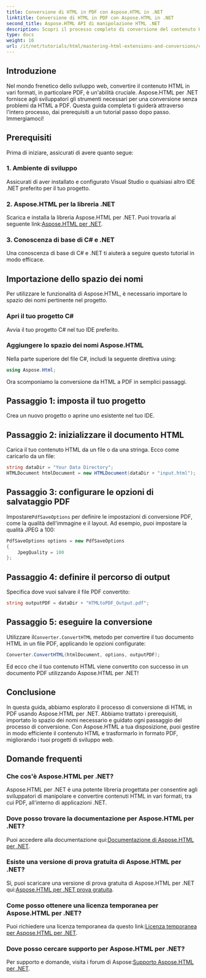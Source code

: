 ```yaml
---
title: Conversione di HTML in PDF con Aspose.HTML in .NET
linktitle: Conversione di HTML in PDF con Aspose.HTML in .NET
second_title: Aspose.HTML API di manipolazione HTML .NET
description: Scopri il processo completo di conversione del contenuto HTML in PDF utilizzando la potente libreria Aspose.HTML per .NET. Questa guida fornisce agli sviluppatori informazioni chiare.
type: docs
weight: 10
url: /it/net/tutorials/html/mastering-html-extensions-and-conversions/converting-html-to-pdf/
---
```

## Introduzione

Nel mondo frenetico dello sviluppo web, convertire il contenuto HTML in vari formati, in particolare PDF, è un'abilità cruciale. Aspose.HTML per .NET fornisce agli sviluppatori gli strumenti necessari per una conversione senza problemi da HTML a PDF. Questa guida completa ti guiderà attraverso l'intero processo, dai prerequisiti a un tutorial passo dopo passo. Immergiamoci!

## Prerequisiti

Prima di iniziare, assicurati di avere quanto segue:

### 1. Ambiente di sviluppo
Assicurati di aver installato e configurato Visual Studio o qualsiasi altro IDE .NET preferito per il tuo progetto.

### 2. Aspose.HTML per la libreria .NET
 Scarica e installa la libreria Aspose.HTML per .NET. Puoi trovarla al seguente link:[Aspose.HTML per .NET](https://releases.aspose.com/html/net/).

### 3. Conoscenza di base di C# e .NET
Una conoscenza di base di C# e .NET ti aiuterà a seguire questo tutorial in modo efficace.

## Importazione dello spazio dei nomi

Per utilizzare le funzionalità di Aspose.HTML, è necessario importare lo spazio dei nomi pertinente nel progetto.

### Apri il tuo progetto C#
Avvia il tuo progetto C# nel tuo IDE preferito.

### Aggiungere lo spazio dei nomi Aspose.HTML
Nella parte superiore del file C#, includi la seguente direttiva using:

```csharp
using Aspose.Html;
```

Ora scomponiamo la conversione da HTML a PDF in semplici passaggi.

## Passaggio 1: imposta il tuo progetto
Crea un nuovo progetto o aprine uno esistente nel tuo IDE.

## Passaggio 2: inizializzare il documento HTML
Carica il tuo contenuto HTML da un file o da una stringa. Ecco come caricarlo da un file:

```csharp
string dataDir = "Your Data Directory";
HTMLDocument htmlDocument = new HTMLDocument(dataDir + "input.html");
```

## Passaggio 3: configurare le opzioni di salvataggio PDF
 Impostare`PdfSaveOptions` per definire le impostazioni di conversione PDF, come la qualità dell'immagine e il layout. Ad esempio, puoi impostare la qualità JPEG a 100:

```csharp
PdfSaveOptions options = new PdfSaveOptions
{
    JpegQuality = 100
};
```

## Passaggio 4: definire il percorso di output
Specifica dove vuoi salvare il file PDF convertito:

```csharp
string outputPDF = dataDir + "HTMLtoPDF_Output.pdf";
```

## Passaggio 5: eseguire la conversione
 Utilizzare il`Converter.ConvertHTML` metodo per convertire il tuo documento HTML in un file PDF, applicando le opzioni configurate:

```csharp
Converter.ConvertHTML(htmlDocument, options, outputPDF);
```

Ed ecco che il tuo contenuto HTML viene convertito con successo in un documento PDF utilizzando Aspose.HTML per .NET!

## Conclusione

In questa guida, abbiamo esplorato il processo di conversione di HTML in PDF usando Aspose.HTML per .NET. Abbiamo trattato i prerequisiti, importato lo spazio dei nomi necessario e guidato ogni passaggio del processo di conversione. Con Aspose.HTML a tua disposizione, puoi gestire in modo efficiente il contenuto HTML e trasformarlo in formato PDF, migliorando i tuoi progetti di sviluppo web.

## Domande frequenti

### Che cos'è Aspose.HTML per .NET?
Aspose.HTML per .NET è una potente libreria progettata per consentire agli sviluppatori di manipolare e convertire contenuti HTML in vari formati, tra cui PDF, all'interno di applicazioni .NET.

### Dove posso trovare la documentazione per Aspose.HTML per .NET?
 Puoi accedere alla documentazione qui:[Documentazione di Aspose.HTML per .NET](https://reference.aspose.com/html/net/).

### Esiste una versione di prova gratuita di Aspose.HTML per .NET?
 Sì, puoi scaricare una versione di prova gratuita di Aspose.HTML per .NET qui:[Aspose.HTML per .NET prova gratuita](https://releases.aspose.com/).

### Come posso ottenere una licenza temporanea per Aspose.HTML per .NET?
 Puoi richiedere una licenza temporanea da questo link:[Licenza temporanea per Aspose.HTML per .NET](https://purchase.conholdate.com/temporary-license/).

### Dove posso cercare supporto per Aspose.HTML per .NET?
 Per supporto e domande, visita i forum di Aspose:[Supporto Aspose.HTML per .NET](https://forum.aspose.com/).
